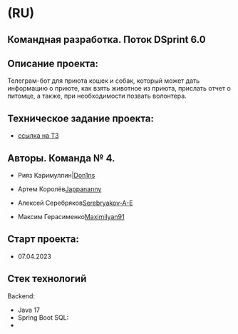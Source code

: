 # (RU)
## Командная разработка. Поток DSprint 6.0


## Описание проекта:

Телеграм-бот для приюта кошек и собак, который может дать информацию о приюте, как взять животное из приюта, прислать отчет о питомце, а также, при необходимости позвать волонтера.


## Техническое задание проекта:

- [ссылка на ТЗ](https://skyengpublic.notion.site/47bcac1b049f4af6b351e2ab5d05afb4)


## Авторы. Команда № 4.

- Рияз Каримуллин|[Don1ns](https://github.com/Don1ns)

- Артем Королёв[Jappananny](https://github.com/Jappananny)

- Алексей Серебряков[Serebryakov-A-E](https://github.com/Serebryakov-A-E)

- Максим Герасименко[Maximilyan91](https://github.com/Maximilyan91)


## Старт проекта: 

- 07.04.2023


## Стек технологий

Backend:
  - Java 17
  - Spring Boot
SQL:
  -

